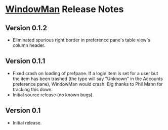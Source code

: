 [WindowMan](http://nolanw.ca/WindowMan) Release Notes
=======================

Version 0.1.2
-------------

  - Eliminated spurious right border in preference pane's table view's column header.

Version 0.1.1
-------------

  - Fixed crash on loading of prefpane. If a login item is set for a user but the item has been trashed (the type will say "Unknown" in the Accounts preference pane), WindowMan would crash. Big thanks to Phil Mann for tracking this down.
  - Initial source release (no known bugs).

Version 0.1
-----------

  - Initial release.
